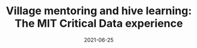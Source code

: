 ---
title: "Village mentoring and hive learning: The MIT Critical Data experience"
collection: publications
date: 2021-06-25
venue: 'iScience'
citation: 'Cosgriff, C. V., Charpignon, M., Moukheiber, D., Lough, M. E., Gichoya, J., Stone, D. J., &amp; Celi, L. A. (2021). Village mentoring and hive learning: The MIT Critical Data experience. iScience, 24(6).'
---